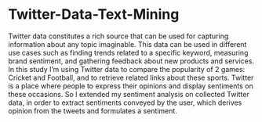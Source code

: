 # Twitter-Data-Text-Mining
Twitter data constitutes a rich source that can be used for capturing information about any topic imaginable. This data can be used in different use cases such as
finding trends related to a specific keyword, measuring brand sentiment, and gathering feedback about new products and
services. In this study I’m using Twitter data to compare the popularity of 2 games: Cricket and Football, and to retrieve
related links about these sports. Twitter is a place where people to express their opinions and display sentiments on these occasions.
So I extended my sentiment analysis on collected Twitter data, in order to extract sentiments conveyed by the user, which derives
opinion from the tweets and formulates a sentiment.
